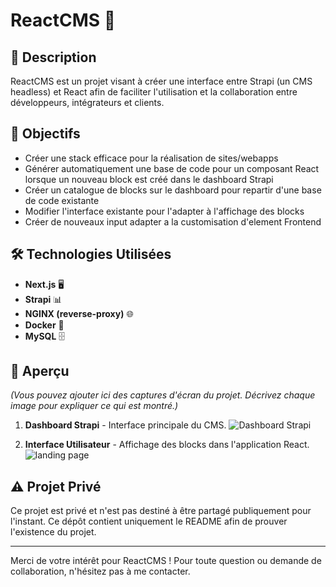 # ReactCMS 🚀

## 📝 Description
ReactCMS est un projet visant à créer une interface entre Strapi (un CMS headless) et React afin de faciliter l'utilisation et la collaboration entre développeurs, intégrateurs et clients.

## 🎯 Objectifs
- Créer une stack efficace pour la réalisation de sites/webapps
- Générer automatiquement une base de code pour un composant React lorsque un nouveau block est créé dans le dashboard Strapi
- Créer un catalogue de blocks sur le dashboard pour repartir d'une base de code existante
- Modifier l'interface existante pour l'adapter à l'affichage des blocks
- Créer de nouveaux input adapter a la customisation d'element Frontend

## 🛠️ Technologies Utilisées
- **Next.js** 🖥️
- **Strapi** 📊
- **NGINX (reverse-proxy)** 🌐
- **Docker** 🐳
- **MySQL** 🗄️

## 📸 Aperçu
*(Vous pouvez ajouter ici des captures d'écran du projet. Décrivez chaque image pour expliquer ce qui est montré.)*

1. **Dashboard Strapi** - Interface principale du CMS.
   ![Dashboard Strapi](https://github.com/warbam/ReactCMS/assets/52237626/bf2b5930-c0d2-408c-a312-bfb5c157f12f)

   
2. **Interface Utilisateur** - Affichage des blocks dans l'application React.
   ![landing page](https://github.com/warbam/ReactCMS/assets/52237626/e34f0d61-ee3d-489d-b32e-7098592da1dd)


## ⚠️ Projet Privé
Ce projet est privé et n'est pas destiné à être partagé publiquement pour l'instant. Ce dépôt contient uniquement le README afin de prouver l'existence du projet.

---

Merci de votre intérêt pour ReactCMS ! Pour toute question ou demande de collaboration, n'hésitez pas à me contacter.
